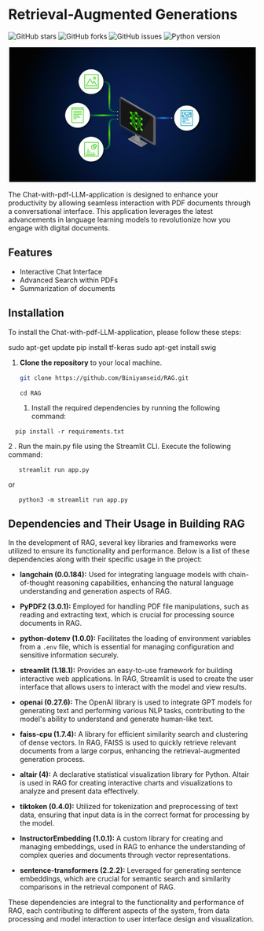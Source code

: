 # Retrieval-Augmented Generations

![GitHub stars](https://img.shields.io/github/stars/yourusername/Chat-with-pdf-LLM-application?style=social) ![GitHub forks](https://img.shields.io/github/forks/yourusername/Chat-with-pdf-LLM-application?style=social) ![GitHub issues](https://img.shields.io/github/issues/yourusername/Chat-with-pdf-LLM-application) ![Python version](https://img.shields.io/badge/python-3.8+-blue.svg)

![RAG Application](image.png)


The Chat-with-pdf-LLM-application is designed to enhance your productivity by allowing seamless interaction with PDF documents through a conversational interface. This application leverages the latest advancements in language learning models to revolutionize how you engage with digital documents.

## Features

- Interactive Chat Interface
- Advanced Search within PDFs
- Summarization of documents

## Installation

To install the Chat-with-pdf-LLM-application, please follow these steps:


sudo apt-get update
pip install tf-keras
sudo apt-get install swig

1. **Clone the repository** to your local machine.


   ```bash
   git clone https://github.com/Biniyamseid/RAG.git
   ```
   ```
   cd RAG
   ```

   1. Install the required dependencies by running the following command:

 ```
   pip install -r requirements.txt
   ```

2 . Run the main.py file using the Streamlit CLI. Execute the following command:

```
   streamlit run app.py
   ```
   or

```
   python3 -m streamlit run app.py
   ```



## Dependencies and Their Usage in Building RAG

In the development of RAG, several key libraries and frameworks were utilized to ensure its functionality and performance. Below is a list of these dependencies along with their specific usage in the project:

- **langchain (0.0.184):** Used for integrating language models with chain-of-thought reasoning capabilities, enhancing the natural language understanding and generation aspects of RAG.

- **PyPDF2 (3.0.1):** Employed for handling PDF file manipulations, such as reading and extracting text, which is crucial for processing source documents in RAG.

- **python-dotenv (1.0.0):** Facilitates the loading of environment variables from a `.env` file, which is essential for managing configuration and sensitive information securely.

- **streamlit (1.18.1):** Provides an easy-to-use framework for building interactive web applications. In RAG, Streamlit is used to create the user interface that allows users to interact with the model and view results.

- **openai (0.27.6):** The OpenAI library is used to integrate GPT models for generating text and performing various NLP tasks, contributing to the model's ability to understand and generate human-like text.

- **faiss-cpu (1.7.4):** A library for efficient similarity search and clustering of dense vectors. In RAG, FAISS is used to quickly retrieve relevant documents from a large corpus, enhancing the retrieval-augmented generation process.

- **altair (4):** A declarative statistical visualization library for Python. Altair is used in RAG for creating interactive charts and visualizations to analyze and present data effectively.

- **tiktoken (0.4.0):** Utilized for tokenization and preprocessing of text data, ensuring that input data is in the correct format for processing by the model.

- **InstructorEmbedding (1.0.1):** A custom library for creating and managing embeddings, used in RAG to enhance the understanding of complex queries and documents through vector representations.

- **sentence-transformers (2.2.2):** Leveraged for generating sentence embeddings, which are crucial for semantic search and similarity comparisons in the retrieval component of RAG.

These dependencies are integral to the functionality and performance of RAG, each contributing to different aspects of the system, from data processing and model interaction to user interface design and visualization.


